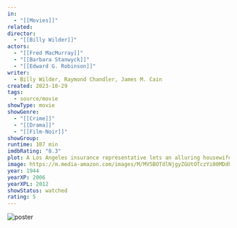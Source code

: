 ```yaml
---
in:
  - "[[Movies]]"
related: 
director:
  - "[[Billy Wilder]]"
actors:
  - "[[Fred MacMurray]]"
  - "[[Barbara Stanwyck]]"
  - "[[Edward G. Robinson]]"
writer:
  - Billy Wilder, Raymond Chandler, James M. Cain
created: 2023-10-29
tags:
  - source/movie
showType: movie
showGenre:
  - "[[Crime]]"
  - "[[Drama]]"
  - "[[Film-Noir]]"
showGroup: 
runtime: 107 min
imdbRating: "8.3"
plot: A Los Angeles insurance representative lets an alluring housewife seduce him into a scheme of insurance fraud and murder that arouses the suspicion of his colleague, an insurance investigator.
image: https://m.media-amazon.com/images/M/MV5BOTdlNjgyZGUtOTczYi00MDdhLTljZmMtYTEwZmRiOWFkYjRhXkEyXkFqcGdeQXVyNDY2MTk1ODk@._V1_SX300.jpg
year: 1944
yearXP: 2006
yearXPL: 2012
showStatus: watched
rating: 5
---
```

![poster](https://m.media-amazon.com/images/M/MV5BOTdlNjgyZGUtOTczYi00MDdhLTljZmMtYTEwZmRiOWFkYjRhXkEyXkFqcGdeQXVyNDY2MTk1ODk@._V1_SX300.jpg)

